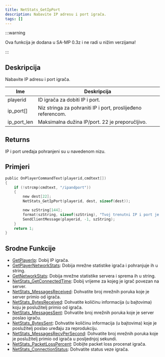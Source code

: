 ```yaml
---
title: NetStats_GetIpPort
description: Nabavite IP adresu i port igrača.
tags: []
---
```


:::warning

Ova funkcija je dodana u SA-MP 0.3z i ne radi u nižim verzijama!

:::

## Deskripcija

Nabavite IP adresu i port igrača.

| Ime         | Deskripcija                                                  |
| ----------- | ------------------------------------------------------------ |
| playerid    | ID igrača za dobiti IP i port.                               |
| ip_port[]   | Niz stringa za pohraniti IP i port, proslijeđeno referencom. |
| ip_port_len | Maksimalna dužina IP/port. 22 je preporučljivo.              |

## Returns

IP i port uređaja pohranjeni su u navedenom nizu.

## Primjeri

```c
public OnPlayerCommandText(playerid,cmdtext[])
{
    if (!strcmp(cmdtext, "/ipandport"))
    {
        new dest[22];
        NetStats_GetIpPort(playerid, dest, sizeof(dest));

        new szString[144];
        format(szString, sizeof(szString), "Tvoj trenutni IP i port je: %s.", dest);
        SendClientMessage(playerid, -1, szString);
    }
    return 1;
}
```

## Srodne Funkcije

- [GetPlayerIp](GetPlayerIp): Dobij IP igrača.
- [GetPlayerNetworkStats](GetPlayerNetworkStats): Dobija mrežne statistike igrača i pohranjuje ih u string.
- [GetNetworkStats](GetNetworkStats): Dobija mrežne statistike servera i sprema ih u string.
- [NetStats_GetConnectedTime](NetStats_GetConnectedTime): Dobij vrijeme za kojeg je igrač povezan na server.
- [NetStats_MessagesReceived](NetStats_MessagesReceived): Dohvatite broj mrežnih poruka koje je server primio od igrača.
- [NetStats_BytesReceived](NetStats_BytesReceived): Dohvatite količinu informacija (u bajtovima) koju je poslužitelj primio od igrača.
- [NetStats_MessagesSent](NetStats_MessagesSent): Dohvatite broj mrežnih poruka koje je server poslao igraču.
- [NetStats_BytesSent](NetStats_BytesSent): Dohvatite količinu informacija (u bajtovima) koje je poslužitelj poslao uređaju za reprodukciju.
- [NetStats_MessagesRecvPerSecond](NetStats_MessagesRecvPerSecond): Dohvatite broj mrežnih poruka koje je poslužitelj primio od igrača u posljednjoj sekundi.
- [NetStats_PacketLossPercent](NetStats_PacketLossPercent): Dobijte packet loss procenat igrača.
- [NetStats_ConnectionStatus](NetStats_ConnectionStatus): Dohvatite status veze igrača.
